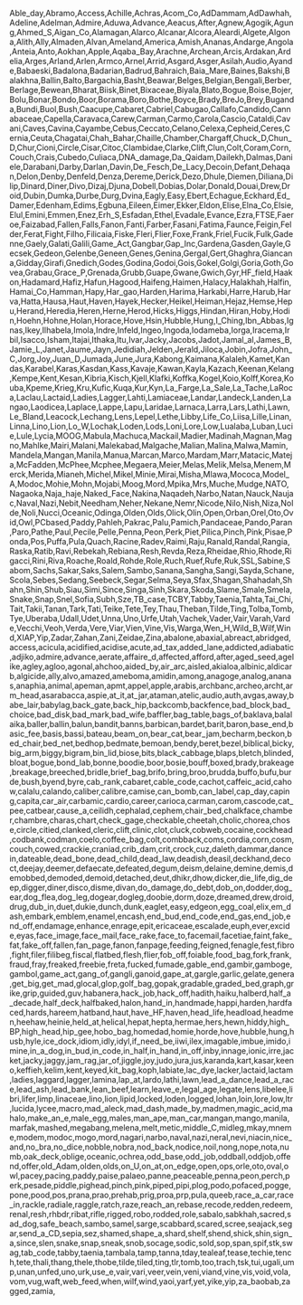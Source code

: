Able_day,Abramo,Access,Achille,Achras,Acom_Co,AdDammam,AdDawhah,Adeline,Adelman,Admire,Aduwa,Advance,Aeacus,After,Agnew,Agogik,Agung,Ahmed_S,Aigan_Co,Alamagan,Alarco,Alcanar,Alcora,Aleardi,Algete,Algona,Alith,Ally,Almaden,Alvan,Ameland,America,Amish,Ananas,Andarge,Angola,Anteia,Anto,Aokhan,Apple,Aqaba_Bay,Arachne,Archean,Arcis,Ardakan,Ardelia,Arges,Arland,Arlen,Armco,Arnel,Arrid,Asgard,Asger,Asilah,Audio,Ayande,Babaeski,Badalona,Badarian,Badrud,Bahraich,Baia_Mare,Baines,Bakshi,Balakhna,Ballin,Balto,Bargachia,Basht,Beawar,Belges,Belgian,Bengali,Berber,Berlage,Bewean,Bharat,Biisk,Binet,Bixaceae,Biyala,Blato,Bogue,Boise,Bojer,Bolu,Bonar,Bondo,Boor,Borama,Boro,Bothe,Boyce,Brady,BreJo,Brey,Buganda,Bundi,Buol,Bush,Caacupe,Cabaret,Cabriel,Cabugao,Callafo,Candido,Cannabaceae,Capella,Caravaca,Carew,Carman,Carmo,Carola,Cascio,Cataldi,Cavani,Caves,Cavina,Cayambe,Cebus,Ceccato,Celano,Celexa,Cepheid,Ceres,Cernia,Ceuta,Chagatai,Chah_Bahar,Chaille,Chamber,Chargaff,Chuck_D,Chun_D,Chur,Cioni,Circle,Cisar,Citoc,Clambidae,Clarke,Clift,Clun,Colt,Coram,Corn,Couch,Crais,Cubedo,Culiaca,DNA_damage,Da_Qaidam,Dailekh,Dalmas,Daniele,Darabani,Darby,Darlan,Davin,De_Fesch,De_Lacy,Decoin,Defant,Dehaqan,Delon,Denby,Denfeld,Denza,Dereme,Derick,Dezo,Dhule,Diemen,Diliana,Dilip,Dinard,Diner,Divo,Dizaj,Djuna,Dobell,Dobias,Dolar,Donald,Douai,Drew,Droid,Dubin,Dumka,Durbe,Durg,Dvina,Eagly,Easy,Ebert,Echague,Eckhard,Ed_Damer,Edenham,Edims,Egbuna,Eileen,Eimer,Ekker,Eldon,Elise,Elna_Co,Elsie,Elul,Emini,Emmen,Enez,Erh_S,Esfadan,Ethel,Evadale,Evance,Ezra,FTSE,Faeroe,Faizabad,Fallen,Falls,Fanon,Fanti,Farber,Fasani,Fatima,Faunce,Feigin,Felder,Ferat,Fight,Filho,Filicaia,Fiske,Fleri,Flier,Foxe,Frank,Friel,Fucik,Fulk,Gadenne,Gaely,Galati,Galili,Game_Act,Gangbar,Gap_Inc,Gardena,Gasden,Gayle,Gecsek,Gedeon,Gelenbe,Geneen,Genes,Genina,Gergal,Gert,Ghaghra,Giancana,Gidday,Girafi,Gnedich,Godes,Godina,Godoi,Gois,Gokel,Golgi,Goria,Goth,Govea,Grabau,Grace_P,Grenada,Grubb,Guape,Gwane,Gwich,Gyr,HF_field,Haakon,Hadamard,Hafiz,Hafun,Hagood,Haifeng,Haimen,Halacy,Halakhah,Halfin,Hamai_Co,Hamman,Hapy,Har_gao,Harden,Harima,Harkabi,Harre,Harub,Harva,Hatta,Hausa,Haut,Haven,Hayek,Hecker,Heikel,Heiman,Hejaz,Hemse,Hepu,Herand,Heredia,Heren,Herne,Herod,Hicks,Higgs,Hindan,Hiran,Hoby,Hodin,Hoehn,Hohne,Holan,Horace,Hove,Hsin,Hubble,Hung,I_Ching,Ibn_Abbas,Ignas,Ikey,Ilhabela,Imola,Indre,Infeld,Ingeo,Ingoda,Iodameba,Iorga,Iracema,Irbil,Isacco,Isham,Itajai,Ithaka,Itu,Ivar,Jacky,Jacobs,Jadot,Jamal_al,James_B,Jamie_L,Janet,Jaume,Jayn,Jedidiah,Jelden,Jerald,Jiloca,Jobin,Jofra,John_C,Jorg,Joy,Juan_D,Jumada,June,Jura,Kabong,Kaimana,Kalaleh,Kamet,Kandas,Karabel,Karas,Kasdan,Kass,Kavaje,Kawan,Kayla,Kazach,Keenan,Kelang,Kempe,Kent,Kesan,Kibria,Kisch,Kjell,Klafki,Koffka,Kogel,Koio,Kolff,Korea,Kouba,Kpeme,Krieg,Kru,Kufic,Kuqa,Kur,Kyn,La_Farge,La_Sale,La_Tache,LaRoca,Laclau,Lactaid,Ladies,Lagger,Lahti,Lamiaceae,Landar,Landeck,Landen,Langao,Laodicea,Laplace,Lappe,Lapu,Laridae,Larnaca,Larra,Lars,Lathi,Lawn,Le_Bland,Leacock,Lechang,Lens,Lepel,Lethe,Libby,Life_Co,Liisa,Lille,Linan,Linna,Lino,Lion,Lo_W,Lochak,Loden,Lods,Loni,Lore,Low,Lualaba,Luban,Lucie,Lule,Lycia,MOOG,Mabula,Machuca,Mackail,Madier,Madinah,Magnan,Magno,Mahlke,Mairi,Malani,Malekabad,Malgache,Malian,Malina,Malwa,Mamin,Mandela,Mangan,Manila,Manua,Marcan,Marco,Mardam,Marr,Matacic,Mateja,McFadden,McPhee,Mcphee,Megaera,Meier,Melas,Melik,Melsa,Menem,Merck,Merida,Mianeh,Michel,Mikel,Minie,Mirai,Misha,Mlawa,Mococa,Model_A,Modoc,Mohie,Mohn,Mojabi,Moog,Mord,Mpika,Mrs,Muche,Mudge,NATO,Nagaoka,Naja_haje,Naked_Face,Nakina,Naqadeh,Narbo,Natan,Nauck,Naujac,Naval,Nazi,Nebit,Needham,Neher,Nekane,Nemr,Nicode,Nilo,Nish,Niza,Nolde,Noli,Nucci,Oceanic,Odinga,Olden,Olds,Olick,Olin,Open,Orban,Orel,Oto,Ovid,Owl,PCbased,Paddy,Pahleh,Pakrac,Palu,Pamich,Pandaceae,Pando,Paran,Paro,Pathe,Paul,Pecile,Pelle,Penna,Peon,Perk,Piet,Pilica,Pinch,Pink,Pisae,Ponda,Pos,Puffa,Pula,Quach,Racine,Radev,Raimi,Raju,Ranald,Randal,Rangia,Raska,Ratib,Ravi,Rebekah,Rebiana,Resh,Revda,Reza,Rheidae,Rhio,Rhode,Rigacci,Rini,Riva,Roache,Roald,Rohde,Role,Ruch,Ruef,Rufe,Ruk,SSL,Sabine,Sabom,Sachs,Sakar,Saks,Salem,Sambo,Sanana,Sangha,Sangi,Sayda,Schane,Scola,Sebes,Sedang,Seebeck,Segar,Selma,Seya,Sfax,Shagan,Shahadah,Shahn,Shin,Shub,Siau,Simi,Since,Singa,Sinh,Skara,Skoda,Slame,Smale,Smela,Snake,Snap,Snel,Sofia,Subh,Sze,TB_case,TCBY,Tabby,Taenia,Tahta,Tai_Chi,Tait,Takii,Tanan,Tark,Tati,Teike,Tete,Tey,Thau,Theban,Tilde,Ting,Tolba,Tomb,Tye,Uberaba,Udall,Udet,Unna,Uno,Urfe,Utah,Vachek,Vader,Vair,Varah,Varde,Vecchi,Veoh,Verda,Vere,Viar,Vien,Vine,Vis,Warga,Wen_H,Wild_B,Wilf,Wind,XIAP,Yip,Zadar,Zahan,Zani,Zeidae,Zina,abalone,abaxial,abreact,abridged,access,acicula,acidified,acidise,acute,ad_tax,added_lane,addicted,adiabatic,adjiko,admire,advance,aerate,affaire_d,affected,afford,after,aged_seed,agelike,agley,agloo,agonal,ahchoo,aided_by,air_arc,aisled,akialoa,albinic,aldicarb,algicide,ally,alvo,amazed,ameboma,amidin,among,anagoge,analog,ananas,anaphia,animal,apeman,apmt,appel,apple,arabis,archbanc,archeo,archt,arm_head,asarabacca,aspie,at_it,at_jar,ataman,atelic,audio,auth,avgas,away,babe_lair,babylag,back_gate,back_hip,backcomb,backfence,bad_block,bad_choice,bad_disk,bad_mark,bad_wife,baffler,bag_table,bags_of,baklava,balalaika,baller,ballin,balun,bandit,banns,barbican,bardet,barit,baron,base_end,basic_fee,basis,bassi,bateau,beam_on,bear_cat,bear_jam,becharm,beckon,bed_chair,bed_net,bedhop,bedmate,bemoan,bendy,beret,bezel,biblical,bicky,big_arm,biggy,bigram,bin_lid,biose,bits,black_cabbage,blaps,bletch,blinded,bloat,bogue,bond_lab,bonne,boodie,boor,bosie,bouff,boxed,brady,brakeage,breakage,breeched,bridle,brief_bag,brifo,bring,broo,brudda,buffo,bufu,burde,bush,byend,byre,cab_rank,cabaret,cable_code,cachot,caffeic_acid,cahow,calalu,calando,caliber,calibre,camise,can_bomb,can_label,cap_day,caping,capita,car_air,carbamic,cardio,career,carioca,carman,carom,cascode,cat_pee,catbear,cause_a,ceilidh,cephalad,cephem,chair_bed,chalkface,chamber,chambre,charas,chart,check_gage,checkable,cheetah,cholic,chorea,chose,circle,citied,clanked,cleric,clift,clinic,clot,cluck,cobweb,cocaine,cockhead,codbank,codman,coelo,coffee_bag,colt,combback,coms,cordia,corn,cosm,couch,cowed,crackie,craniad,crib_dam,crit,crock,cuz,daleth,dammar,dancein,dateable,dead_bone,dead_child,dead_law,deadish,deasil,deckhand,decoct,deejay,deemer,defaecate,defeated,degum,deism,delaine,demine,demis,demobbed,demoded,demoid,detached,deut,dhikr,dhow,dicker,die_life,dig_deep,digger,diner,disco,disme,divan,do_damage,do_debt,dob_on,dodder,dog_ear,dog_flea,dog_leg,dogear,dogleg,doobie,dorm,doze,dreamed,drew,droid,drug,dub_in,duet,dukie,dunch,dunk,eaglet,easy,edgeon,egg_coal,elix,em_dash,embark,emblem,enamel,encash,end_bud,end_code,end_gas,end_job,end_off,endamage,enhance,enrage,epit,ericaceae,escalade,euph,ever,excide,eyas,face_image,face_mail,face_rake,face_to,facemail,facetiae,faint,fake_fat,fake_off,fallen,fan_page,fanon,fanpage,feeding,feigned,fenagle,fest,fibro,fight,filer,filibeg,fiscal,flatbed,flesh,flier,fob_off,foiable,food_bag,fork,frank,fraud,fray,freaked,freebie,freta,fucked,fumade,gable_end,gambir,gamboge,gambol,game_act,gang_of,gangli,ganoid,gape_at,gargle,garlic,gelate,genera,get_big,get_mad,glocal,glop,golf_bag,gopak,gradable,graded_bed,graph,grike,grip,guided,guv,habanera,hack_job,hack_off,hadith,haiku,halberd,half_a_decade,half_deck,halfbaked,halon,hand_in,handmade,happi,harden,hardfaced,hards,hareem,hatband,haut,have_HF,haven,head_life,headload,headmen,heehaw,heinie,held_at,helical,hepat,hepta,hermae,hers,hewn,hiddy,high_BP,high_head,hip_gee,hobo_bag,homedad,homie,horde,hove,hubble,hung,husb,hyle,ice_dock,idiom,idly,idyl,if_need_be,iiwi,ilex,imagable,imbue,imido,imine,in_a_dog,in_bud,in_code,in_half,in_hand,in_off,inby,innage,ionic,irre,jacket,jacky,jaggy,jam_rag,jar_of,jiggle,joy,judo,jura,jus,karanda,kart,kasar,keeno,keffieh,kelim,kent,keyed,kit_bag,koph,labiate,lac_dye,lacker,lactaid,lactam,ladies,laggard,lagger,lamina,lap_at,lardo,lathi,lawn,lead_a_dance,lead_a_race,lead_ash,lead_bank,lean_beef,learn,leave_e,legal_age,legate,lens,libelee,libri,lifer,limp,linaceae,lino,lion,lipid,locked,loden,logged,lohan,loin,lore,low,ltr,lucida,lycee,macro,mad_aleck,mad_dash,made_by,madmen,magic_acid,mahalo,make_an_e,male_egg,males,man_ape,man_car,mangan,mango,manila,marfak,mashed,megabang,melena,melt,metic,middle_C,midleg,mkay,mneme,modem,modoc,mogo,mord,nagari,narbo,naval,nazi,neral,nevi,niacin,nice_and,no_bra,no_dice,nobble,nobra,nod_back,nodice,noil,nong,nope,nota,numb,oak_deck,oblige,oceanic,ochrea,odd_base,odd_job,oddball,oddjob,offend,offer,old_Adam,olden,olds,on_U,on_at,on_edge,open,ops,orle,oto,oval,owl,pacey,pacing,paddy,paise,palaeo,panne,peaceable,penna,peon,perch,perk,pesade,piddle,pighead,pinch,pink,piped,pipi,plog,podo,pofaced,pogge,pone,pood,pos,prana,prao,prehab,prig,proa,prp,pula,queeb,race_a_car,race_in,rackle,radiale,raggle,ratch,raze,reach_an,rebase,recode,redden,redeem,renal,resh,rhbdr,ribat,rifle,rigged,robo,rodded,role,sabalo,sabkhah,sacred,sad_dog,safe_beach,sambo,samel,sarge,scabbard,scared,scree,seajack,segar,send_a_CD,sepia,sez,shamed,shape_a,shard,shelf,shend,shick,shin,sign_a,since,slen,snake,snap,sneak,snob,socage,sodic,sold,sop,span,spif,stk,swag,tab_code,tabby,taenia,tambala,tamp,tanna,tday,tealeaf,tease,techie,tench,tete,thali,thang,thele,thobe,tilde,tiled,ting,tlr,tomb,too,trach,tsk,tui,ugali,ump,unan,unfed,uno,urk,use_e,vair,vari,veer,vein,veni,viand,vine,vis,void,vola,vom,vug,waft,web_feed,when,wilf,wind,yaoi,yarf,yet,yike,yip,za_baobab,zagged,zamia,

